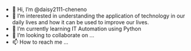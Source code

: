 - 👋 Hi, I’m @daisy2111-cheneno
- 👀 I’m interested in understanding the application of technology in our daily lives and how it can be used to improve our lives.
- 🌱 I’m currently learning IT Automation using Python
- 💞️ I’m looking to collaborate on ...
- 📫 How to reach me ...

<!---
daisy2111-cheneno/daisy2111-cheneno is a ✨ special ✨ repository because its `README.md` (this file) appears on your GitHub profile.
You can click the Preview link to take a look at your changes.
--->
